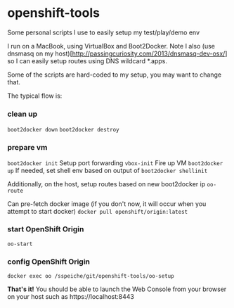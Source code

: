 # openshift-tools
Some personal scripts I use to easily setup my test/play/demo env

I run on a MacBook, using VirtualBox and Boot2Docker. Note I also (use dnsmasq on my host)[http://passingcuriosity.com/2013/dnsmasq-dev-osx/] so I can easily setup routes using DNS wildcard *.apps.

Some of the scripts are hard-coded to my setup, you may want to change that.

The typical flow is:

### clean up
`boot2docker down`
`boot2docker destroy`

### prepare vm
`boot2docker init`
Setup port forwarding
`vbox-init`
Fire up VM
`boot2docker up`
If needed, set shell env based on output of `boot2docker shellinit`

Additionally, on the host, setup routes based on new boot2docker ip
`oo-route`

Can pre-fetch docker image (if you don't now, it will occur when you attempt to start docker)
`docker pull openshift/origin:latest`

### start OpenShift Origin
`oo-start`

### config OpenShift Origin
`docker exec oo /sspeiche/git/openshift-tools/oo-setup`

**That's it!**  You should be able to launch the Web Console from your browser on your host such as https://localhost:8443
